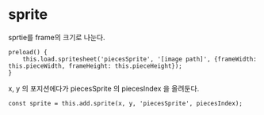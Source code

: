 # sprite

sprtie를 frame의 크기로 나눈다.
```
preload() {
    this.load.spritesheet('piecesSprite', '[image path]', {frameWidth: this.pieceWidth, frameHeight: this.pieceHeight});
}
```
x, y 의 포지션에다가 piecesSprite 의 piecesIndex 을 올려둔다.
```
const sprite = this.add.sprite(x, y, 'piecesSprite', piecesIndex);
```